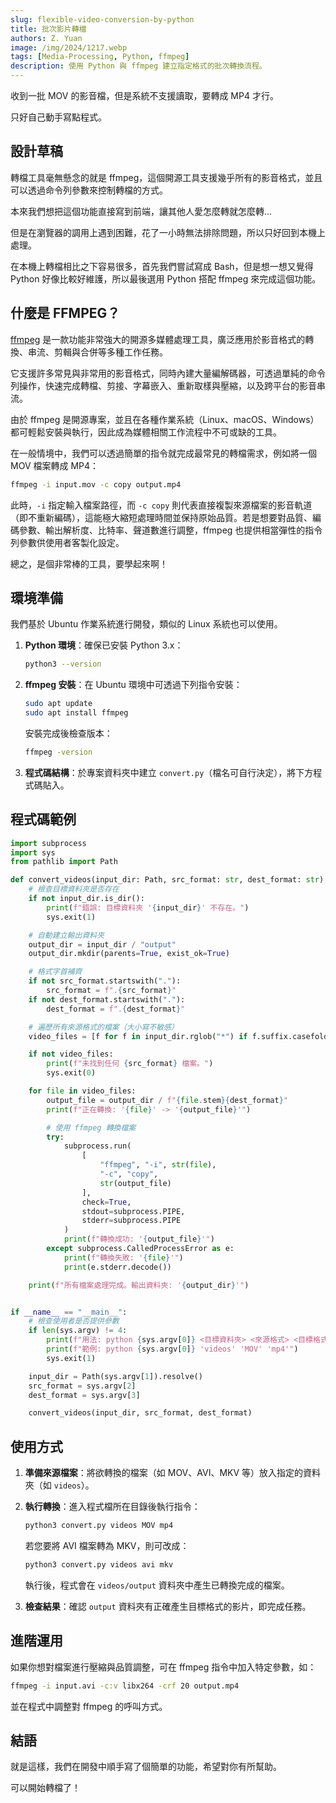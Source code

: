 ```yaml
---
slug: flexible-video-conversion-by-python
title: 批次影片轉檔
authors: Z. Yuan
image: /img/2024/1217.webp
tags: [Media-Processing, Python, ffmpeg]
description: 使用 Python 與 ffmpeg 建立指定格式的批次轉換流程。
---
```


收到一批 MOV 的影音檔，但是系統不支援讀取，要轉成 MP4 才行。

只好自己動手寫點程式。

<!-- truncate -->

## 設計草稿

轉檔工具毫無懸念的就是 ffmpeg，這個開源工具支援幾乎所有的影音格式，並且可以透過命令列參數來控制轉檔的方式。

本來我們想把這個功能直接寫到前端，讓其他人愛怎麼轉就怎麼轉...

但是在瀏覽器的調用上遇到困難，花了一小時無法排除問題，所以只好回到本機上處理。

在本機上轉檔相比之下容易很多，首先我們嘗試寫成 Bash，但是想一想又覺得 Python 好像比較好維護，所以最後選用 Python 搭配 ffmpeg 來完成這個功能。

## 什麼是 FFMPEG？

[ffmpeg](https://ffmpeg.org/) 是一款功能非常強大的開源多媒體處理工具，廣泛應用於影音格式的轉換、串流、剪輯與合併等多種工作任務。

它支援許多常見與非常用的影音格式，同時內建大量編解碼器，可透過單純的命令列操作，快速完成轉檔、剪接、字幕嵌入、重新取樣與壓縮，以及跨平台的影音串流。

由於 ffmpeg 是開源專案，並且在各種作業系統（Linux、macOS、Windows）都可輕鬆安裝與執行，因此成為媒體相關工作流程中不可或缺的工具。

在一般情境中，我們可以透過簡單的指令就完成最常見的轉檔需求，例如將一個 MOV 檔案轉成 MP4：

```bash
ffmpeg -i input.mov -c copy output.mp4
```

此時，`-i` 指定輸入檔案路徑，而 `-c copy` 則代表直接複製來源檔案的影音軌道（即不重新編碼），這能極大縮短處理時間並保持原始品質。若是想要對品質、編碼參數、輸出解析度、比特率、聲道數進行調整，ffmpeg 也提供相當彈性的指令列參數供使用者客製化設定。

總之，是個非常棒的工具，要學起來啊！

## 環境準備

我們基於 Ubuntu 作業系統進行開發，類似的 Linux 系統也可以使用。

1. **Python 環境**：確保已安裝 Python 3.x：

   ```bash
   python3 --version
   ```

2. **ffmpeg 安裝**：在 Ubuntu 環境中可透過下列指令安裝：

   ```bash
   sudo apt update
   sudo apt install ffmpeg
   ```

   安裝完成後檢查版本：

   ```bash
   ffmpeg -version
   ```

3. **程式碼結構**：於專案資料夾中建立 `convert.py`（檔名可自行決定），將下方程式碼貼入。

## 程式碼範例

```python
import subprocess
import sys
from pathlib import Path

def convert_videos(input_dir: Path, src_format: str, dest_format: str):
    # 檢查目標資料夾是否存在
    if not input_dir.is_dir():
        print(f"錯誤: 目標資料夾 '{input_dir}' 不存在。")
        sys.exit(1)

    # 自動建立輸出資料夾
    output_dir = input_dir / "output"
    output_dir.mkdir(parents=True, exist_ok=True)

    # 格式字首補齊
    if not src_format.startswith("."):
        src_format = f".{src_format}"
    if not dest_format.startswith("."):
        dest_format = f".{dest_format}"

    # 遍歷所有來源格式的檔案（大小寫不敏感）
    video_files = [f for f in input_dir.rglob("*") if f.suffix.casefold() == src_format.casefold()]

    if not video_files:
        print(f"未找到任何 {src_format} 檔案。")
        sys.exit(0)

    for file in video_files:
        output_file = output_dir / f"{file.stem}{dest_format}"
        print(f"正在轉換: '{file}' -> '{output_file}'")

        # 使用 ffmpeg 轉換檔案
        try:
            subprocess.run(
                [
                    "ffmpeg", "-i", str(file),
                    "-c", "copy",
                    str(output_file)
                ],
                check=True,
                stdout=subprocess.PIPE,
                stderr=subprocess.PIPE
            )
            print(f"轉換成功: '{output_file}'")
        except subprocess.CalledProcessError as e:
            print(f"轉換失敗: '{file}'")
            print(e.stderr.decode())

    print(f"所有檔案處理完成。輸出資料夾: '{output_dir}'")


if __name__ == "__main__":
    # 檢查使用者是否提供參數
    if len(sys.argv) != 4:
        print(f"用法: python {sys.argv[0]} <目標資料夾> <來源格式> <目標格式>")
        print(f"範例: python {sys.argv[0]} 'videos' 'MOV' 'mp4'")
        sys.exit(1)

    input_dir = Path(sys.argv[1]).resolve()
    src_format = sys.argv[2]
    dest_format = sys.argv[3]

    convert_videos(input_dir, src_format, dest_format)
```

## 使用方式

1. **準備來源檔案**：將欲轉換的檔案（如 MOV、AVI、MKV 等）放入指定的資料夾（如 `videos`）。

2. **執行轉換**：進入程式檔所在目錄後執行指令：

   ```bash
   python3 convert.py videos MOV mp4
   ```

   若您要將 AVI 檔案轉為 MKV，則可改成：

   ```bash
   python3 convert.py videos avi mkv
   ```

   執行後，程式會在 `videos/output` 資料夾中產生已轉換完成的檔案。

3. **檢查結果**：確認 `output` 資料夾有正確產生目標格式的影片，即完成任務。

## 進階運用

如果你想對檔案進行壓縮與品質調整，可在 ffmpeg 指令中加入特定參數，如：

```bash
ffmpeg -i input.avi -c:v libx264 -crf 20 output.mp4
```

並在程式中調整對 ffmpeg 的呼叫方式。

## 結語

就是這樣，我們在開發中順手寫了個簡單的功能，希望對你有所幫助。

可以開始轉檔了！
